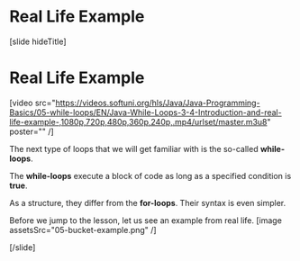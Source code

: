 # Real Life Example

[slide hideTitle]
# Real Life Example

[video src="https://videos.softuni.org/hls/Java/Java-Programming-Basics/05-while-loops/EN/Java-While-Loops-3-4-Introduction-and-real-life-example-,1080p,720p,480p,360p,240p,.mp4/urlset/master.m3u8" poster="" /]

The next type of loops that we will get familiar with is the so-called **while-loops**. 

The **while-loops** execute a block of code as long as a specified condition is **true**.

As a structure, they differ from the **for-loops**. Their syntax is even simpler.

Before we jump to the lesson, let us see an example from real life.
[image assetsSrc="05-bucket-example.png" /]

[/slide]
